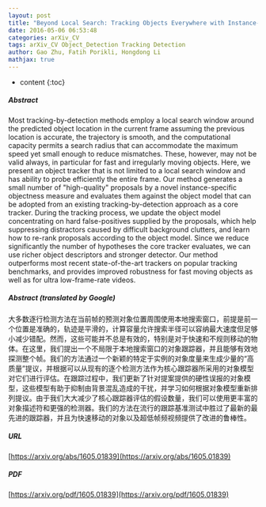 ```yaml
---
layout: post
title: "Beyond Local Search: Tracking Objects Everywhere with Instance-Specific Proposals"
date: 2016-05-06 06:53:48
categories: arXiv_CV
tags: arXiv_CV Object_Detection Tracking Detection
author: Gao Zhu, Fatih Porikli, Hongdong Li
mathjax: true
---
```


* content
{:toc}

##### Abstract
Most tracking-by-detection methods employ a local search window around the predicted object location in the current frame assuming the previous location is accurate, the trajectory is smooth, and the computational capacity permits a search radius that can accommodate the maximum speed yet small enough to reduce mismatches. These, however, may not be valid always, in particular for fast and irregularly moving objects. Here, we present an object tracker that is not limited to a local search window and has ability to probe efficiently the entire frame. Our method generates a small number of "high-quality" proposals by a novel instance-specific objectness measure and evaluates them against the object model that can be adopted from an existing tracking-by-detection approach as a core tracker. During the tracking process, we update the object model concentrating on hard false-positives supplied by the proposals, which help suppressing distractors caused by difficult background clutters, and learn how to re-rank proposals according to the object model. Since we reduce significantly the number of hypotheses the core tracker evaluates, we can use richer object descriptors and stronger detector. Our method outperforms most recent state-of-the-art trackers on popular tracking benchmarks, and provides improved robustness for fast moving objects as well as for ultra low-frame-rate videos.

##### Abstract (translated by Google)
大多数逐行检测方法在当前帧的预测对象位置周围使用本地搜索窗口，前提是前一个位置是准确的，轨迹是平滑的，计算容量允许搜索半径可以容纳最大速度但足够小减少错配。然而，这些可能并不总是有效的，特别是对于快速和不规则移动的物体。在这里，我们提出一个不局限于本地搜索窗口的对象跟踪器，并且能够有效地探测整个帧。我们的方法通过一个新颖的特定于实例的对象度量来生成少量的“高质量”提议，并根据可以从现有的逐个检测方法作为核心跟踪器所采用的对象模型对它们进行评估。在跟踪过程中，我们更新了针对提案提供的硬性误报的对象模型，这些模型有助于抑制由背景混乱造成的干扰，并学习如何根据对象模型重新排列提议。由于我们大大减少了核心跟踪器评估的假设数量，我们可以使用更丰富的对象描述符和更强的检测器。我们的方法在流行的跟踪基准测试中胜过了最新的最先进的跟踪器，并且为快速移动的对象以及超低帧频视频提供了改进的鲁棒性。

##### URL
[https://arxiv.org/abs/1605.01839](https://arxiv.org/abs/1605.01839)

##### PDF
[https://arxiv.org/pdf/1605.01839](https://arxiv.org/pdf/1605.01839)

